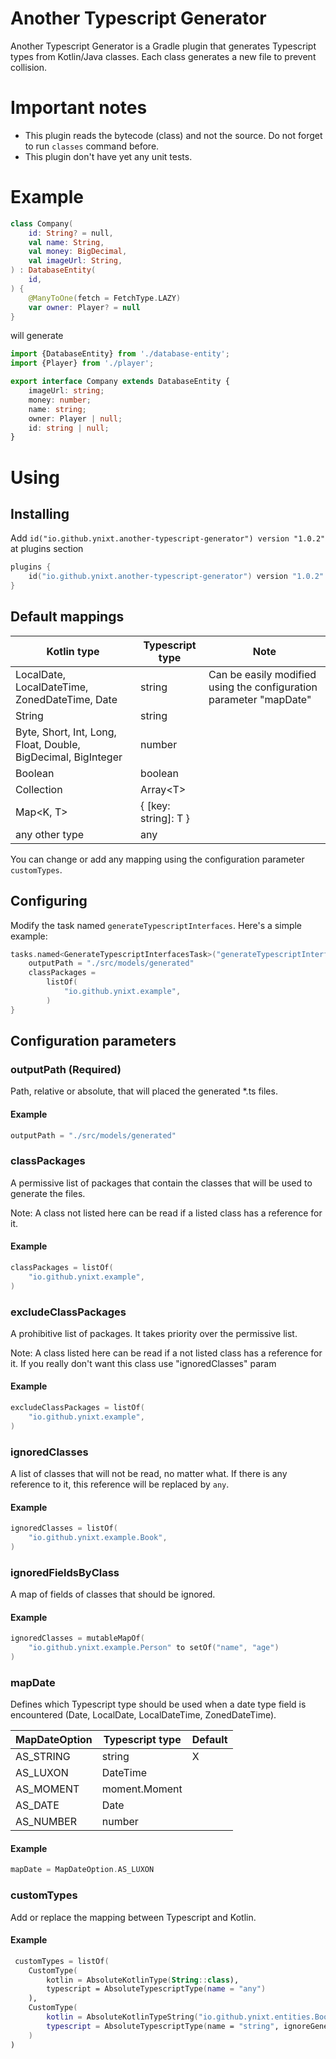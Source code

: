 Another Typescript Generator
====================

Another Typescript Generator is a Gradle plugin that generates Typescript types from Kotlin/Java classes. Each class generates a new
file to prevent collision.

# Important notes

- This plugin reads the bytecode (class) and not the source. Do not forget to run `classes` command before.
- This plugin don't have yet any unit tests.

# Example

```kotlin
class Company(
    id: String? = null,
    val name: String,
    val money: BigDecimal,
    val imageUrl: String,
) : DatabaseEntity(
    id,
) {
    @ManyToOne(fetch = FetchType.LAZY)
    var owner: Player? = null
}
```

will generate

```typescript
import {DatabaseEntity} from './database-entity';
import {Player} from './player';

export interface Company extends DatabaseEntity {
    imageUrl: string;
    money: number;
    name: string;
    owner: Player | null;
    id: string | null;
}
```

# Using

## Installing

Add `id("io.github.ynixt.another-typescript-generator") version "1.0.2"` at plugins section

```kotlin
plugins {
    id("io.github.ynixt.another-typescript-generator") version "1.0.2"
}
```

## Default mappings

| Kotlin type                                                   | Typescript type      | Note                                                               |
|---------------------------------------------------------------|----------------------|--------------------------------------------------------------------|
| LocalDate, LocalDateTime, ZonedDateTime, Date                 | string               | Can be easily modified using the configuration parameter "mapDate" |
| String                                                        | string               |                                                                    |
| Byte, Short, Int, Long, Float, Double, BigDecimal, BigInteger | number               |                                                                    |
| Boolean                                                       | boolean              |                                                                    |
| Collection<T>                                                 | Array\<T>            |                                                                    |
| Map<K, T>                                                     | { [key: string]: T } |                                                                    |
| any other type                                                | any                  |                                                                    |

You can change or add any mapping using the configuration parameter `customTypes`.

## Configuring

Modify the task named `generateTypescriptInterfaces`. Here's a simple example:

```kotlin
tasks.named<GenerateTypescriptInterfacesTask>("generateTypescriptInterfaces") {
    outputPath = "./src/models/generated"
    classPackages =
        listOf(
            "io.github.ynixt.example",
        )
}
```

## Configuration parameters

### outputPath (Required)

Path, relative or absolute, that will placed the generated \*.ts files.

#### Example

```kotlin
outputPath = "./src/models/generated"
```

### classPackages

A permissive list of packages that contain the classes that will be used to generate the files.

Note: A class not listed here can be read if a listed class has a reference for it.

#### Example

```kotlin
classPackages = listOf(
    "io.github.ynixt.example",
)
```

### excludeClassPackages

A prohibitive list of packages. It takes priority over the permissive list.

Note: A class listed here can be read if a not listed class has a reference for it. If you really don't want this class use "ignoredClasses"
param

#### Example

```kotlin
excludeClassPackages = listOf(
    "io.github.ynixt.example",
)
```

### ignoredClasses

A list of classes that will not be read, no matter what. If there is any reference to it, this reference will be replaced by `any`.

#### Example

```kotlin
ignoredClasses = listOf(
    "io.github.ynixt.example.Book",
)
```

### ignoredFieldsByClass

A map of fields of classes that should be ignored.

#### Example

```kotlin
ignoredClasses = mutableMapOf(
    "io.github.ynixt.example.Person" to setOf("name", "age")
)
``` 

### mapDate

Defines which Typescript type should be used when a date type field is encountered (Date, LocalDate, LocalDateTime, ZonedDateTime).

| MapDateOption | Typescript type | Default |
|---------------|-----------------|---------|
| AS_STRING     | string          | X       |
| AS_LUXON      | DateTime        |         |
| AS_MOMENT     | moment.Moment   |         |
| AS_DATE       | Date            |         |
| AS_NUMBER     | number          |         |

#### Example

```kotlin
mapDate = MapDateOption.AS_LUXON
``` 

### customTypes

Add or replace the mapping between Typescript and Kotlin.

#### Example

```kotlin
 customTypes = listOf(
    CustomType(
        kotlin = AbsoluteKotlinType(String::class),
        typescript = AbsoluteTypescriptType(name = "any")
    ),
    CustomType(
        kotlin = AbsoluteKotlinTypeString("io.github.ynixt.entities.Book"),
        typescript = AbsoluteTypescriptType(name = "string", ignoreGenerics = true)
    )
)
``` 

